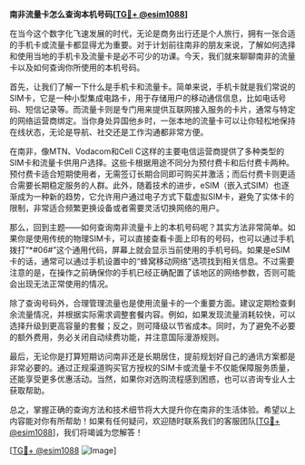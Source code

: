 **南非流量卡怎么查询本机号码[[TG💪+ @esim1088](https://t.me/s/esim1088)]**

在当今这个数字化飞速发展的时代，无论是商务出行还是个人旅行，拥有一张合适的手机卡或流量卡都显得尤为重要。对于计划前往南非的朋友来说，了解如何选择和使用当地的手机卡及流量卡是必不可少的功课。今天，我们就来聊聊南非的流量卡以及如何查询你所使用的本机号码。

首先，让我们了解一下什么是手机卡和流量卡。简单来说，手机卡就是我们常说的SIM卡，它是一种小型集成电路卡，用于存储用户的移动通信信息，比如电话号码、短信记录等。而流量卡则是专门用来提供互联网接入服务的卡片，通常与特定的网络运营商绑定。当你身处异国他乡时，一张本地的流量卡可以让你轻松地保持在线状态，无论是导航、社交还是工作沟通都非常方便。

在南非，像MTN、Vodacom和Cell C这样的主要电信运营商提供了多种类型的SIM卡和流量卡供用户选择。这些卡根据用途不同分为预付费卡和后付费卡两种。预付费卡适合短期使用者，无需签订长期合同即可购买并激活；而后付费卡则更适合需要长期稳定服务的人群。此外，随着技术的进步，eSIM（嵌入式SIM）也逐渐成为一种新的趋势，它允许用户通过电子方式下载虚拟SIM卡，避免了实体卡的限制，非常适合频繁更换设备或者需要灵活切换网络的用户。

那么，回到主题——如何查询南非流量卡上的本机号码呢？其实方法非常简单。如果你是使用传统的物理SIM卡，可以直接查看卡面上印有的号码，也可以通过手机拨打“*#06#”这个通用代码，屏幕上就会显示当前使用的手机号码。如果是eSIM卡的话，通常可以通过手机设置中的“蜂窝移动网络”选项找到相关信息。不过需要注意的是，在操作之前确保你的手机已经正确配置了该地区的网络参数，否则可能会出现无法正常使用的情况。

除了查询号码外，合理管理流量也是使用流量卡的一个重要方面。建议定期检查剩余流量情况，并根据实际需求调整套餐内容。例如，如果发现流量消耗较快，可以选择升级到更高容量的套餐；反之，则可降级以节省成本。同时，为了避免不必要的额外费用，务必关闭自动续费功能，并注意国际漫游规则。

最后，无论你是打算短期访问南非还是长期居住，提前规划好自己的通讯方案都是非常必要的。通过正规渠道购买官方授权的SIM卡或流量卡不仅能保障服务质量，还能享受更多优惠活动。当然，如果你对选购流程感到困惑，也可以咨询专业人士获取帮助。

总之，掌握正确的查询方法和技术细节将大大提升你在南非的生活体验。希望以上内容能对你有所帮助！如果有任何疑问，欢迎随时联系我们的客服团队[[TG💪+ @esim1088](https://t.me/s/esim1088)]，我们将竭诚为您解答！

[[TG💪+ @esim1088](https://t.me/s/esim1088) ![Image](https://i.postimg.cc/4NQfJmqS/Snipaste-2025-05-13-00-14-12.png)]